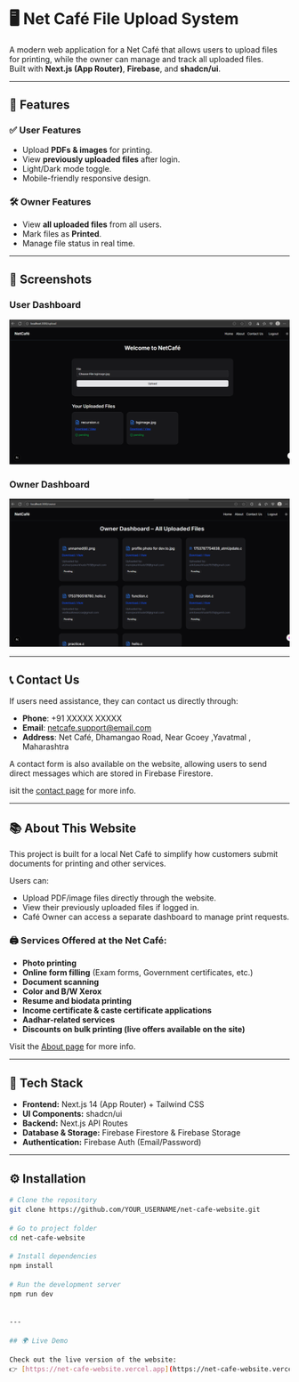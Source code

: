 # 🖥️ Net Café File Upload System

A modern web application for a Net Café that allows users to upload files for printing, while the owner can manage and track all uploaded files.  
Built with **Next.js (App Router)**, **Firebase**, and **shadcn/ui**.

---

## 🚀 Features

### ✅ User Features
- Upload **PDFs & images** for printing.
- View **previously uploaded files** after login.
- Light/Dark mode toggle.
- Mobile-friendly responsive design.

### 🛠️ Owner Features
- View **all uploaded files** from all users.
- Mark files as **Printed**.
- Manage file status in real time.

---

## 📸 Screenshots

### User Dashboard
![User Dashboard](docs/user-dashboard.png)

### Owner Dashboard
![Owner Dashboard](docs/owner-dashboard.png)

---
## 📞 Contact Us

If users need assistance, they can contact us directly through:

- **Phone**: +91 XXXXX XXXXX  
- **Email**: netcafe.support@email.com  
- **Address**: Net Café, Dhamangao Road, Near Gcoey ,Yavatmal ,  Maharashtra 

A contact form is also available on the website, allowing users to send direct messages which are stored in Firebase Firestore.

isit the [contact  page](https://net-cafe-website.vercel.app/contact-us) for more info.

---

## 📚 About This Website

This project is built for a local Net Café to simplify how customers submit documents for printing and other services.

Users can:
- Upload PDF/image files directly through the website.
- View their previously uploaded files if logged in.
- Café Owner can access a separate dashboard to manage print requests.

### 🖨️ Services Offered at the Net Café:
- **Photo printing**
- **Online form filling** (Exam forms, Government certificates, etc.)
- **Document scanning**
- **Color and B/W Xerox**
- **Resume and biodata printing**
- **Income certificate & caste certificate applications**
- **Aadhar-related services**
- **Discounts on bulk printing (live offers available on the site)**

Visit the [About page](https://net-cafe-website.vercel.app/about) for more info.

---

## 📂 Tech Stack
- **Frontend:** Next.js 14 (App Router) + Tailwind CSS
- **UI Components:** shadcn/ui
- **Backend:** Next.js API Routes
- **Database & Storage:** Firebase Firestore & Firebase Storage
- **Authentication:** Firebase Auth (Email/Password)

---

## ⚙️ Installation

```bash
# Clone the repository
git clone https://github.com/YOUR_USERNAME/net-cafe-website.git

# Go to project folder
cd net-cafe-website

# Install dependencies
npm install

# Run the development server
npm run dev


---

## 🌍 Live Demo

Check out the live version of the website:  
👉 [https://net-cafe-website.vercel.app](https://net-cafe-website.vercel.app/)

